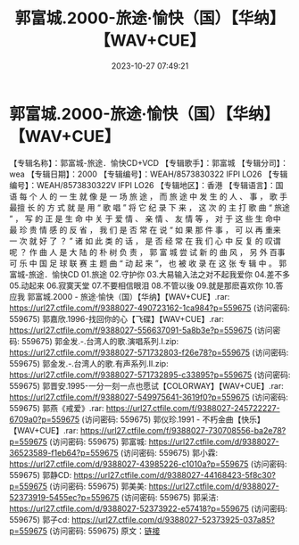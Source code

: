 ﻿---
title: 郭富城.2000-旅途·愉快（国）【华纳】【WAV+CUE】
date: 2023-10-27 07:49:21
categories: WAV车载音乐、镜像
tags: 华语中文
---
# 郭富城.2000-旅途·愉快（国）【华纳】【WAV+CUE】

【专辑名称】：郭富城-旅途．愉快CD+VCD
【专辑歌手】：郭富城
【专辑分司】：wea
【专辑日期】：2000
【专辑编号】：WEAH/8573830322 IFPI LO26
【专辑编号】：WEAH/8573830322V IFPI LO26
【专辑地区】：香港
【专辑语言】：国语
每 个 人 的 一 生 就 像 是 一 场 旅 途 ， 而 旅 途 中 发 生 的 人 、 事 ，
歌 手 最擅 长 的 方 式 就 是 用 “ 歌 唱 ” 将 它 纪 录 下 来 ， 这 次 的 主 打 歌 曲 “ 旅途 ”
，
写 的 正 是 生 命 中 关 于 爱 情 、 亲 情 、 友 情 等 ， 对 于 这 些 生 命中 最 珍 贵 情 感 的 反
省 ，
我 们 是 否 常 在 说 “ 如 果 那 件 事 ， 可 以 再 重来 一 次 就 好 了 ？ ” 诸 如 此 类 的 话
，
是 否 经 常 在 我 们 心 中 反 复 的 叹谓 呢 ？ 作 曲 人 是 大 陆 的 朴 树 负 责 ，
郭 富 城 尝 试 新 的 曲 风 ， 另 外 百事 可 乐 中 国 足 球 联 赛 主 题 曲 “ 动 起 来 ”，
也 被 收 录 在 这 张 专 辑 中 。
郭富城-旅途．愉快CD
01.旅途
02.守护你
03.大易输入法之对不起我爱你
04.差不多
05.动起来
06.寂寞天堂
07.不要相信眼泪
08.不管以後
09.就是那麽喜欢你
10.答应我
郭富城.2000 - 旅途·愉快（国）【华纳】【WAV+CUE】.rar: https://url27.ctfile.com/f/9388027-490723162-1ca984?p=559675
(访问密码: 559675)
郭嘉欣.1996-找回你的心【飞碟】【WAV+CUE】.rar: https://url27.ctfile.com/f/9388027-556637091-5a8b3e?p=559675
(访问密码: 559675)
郭金发.-.台湾人的歌.演唱系列.I.zip: https://url27.ctfile.com/f/9388027-571732803-f26e78?p=559675
(访问密码: 559675)
郭金发.-.台湾人的歌.有声系列.II.zip: https://url27.ctfile.com/f/9388027-571732895-c33895?p=559675
(访问密码: 559675)
郭晋安.1995-一分一刻一点也愿试【COLORWAY】【WAV+CUE】.rar: https://url27.ctfile.com/f/9388027-549975641-3619f0?p=559675
(访问密码: 559675)
郭燕《戒爱》.rar: https://url27.ctfile.com/f/9388027-245722227-6709a0?p=559675
(访问密码: 559675)
郭仪珍.1991 - 不朽金曲【快乐】【WAV+CUE】.rar: https://url27.ctfile.com/f/9388027-730708556-ba2e78?p=559675
(访问密码: 559675)
郭富城: https://url27.ctfile.com/d/9388027-36523589-f1eb64?p=559675
(访问密码: 559675)
郭小霖: https://url27.ctfile.com/d/9388027-43985226-c1010a?p=559675
(访问密码: 559675)
郭静CD: https://url27.ctfile.com/d/9388027-44168423-5f8c30?p=559675
(访问密码: 559675)
郭美美: https://url27.ctfile.com/d/9388027-52373919-5455ec?p=559675
(访问密码: 559675)
郭采洁: https://url27.ctfile.com/d/9388027-52373922-e57418?p=559675
(访问密码: 559675)
郭子cd: https://url27.ctfile.com/d/9388027-52373925-037a85?p=559675
(访问密码: 559675)
原文：[链接](https://blog.sina.com.cn/s/blog_1647c7e76010313mr.html)